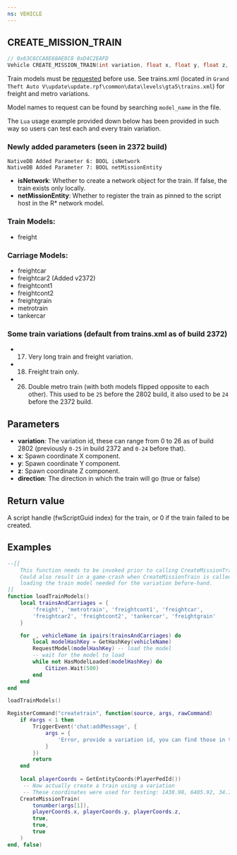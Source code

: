 ```yaml
---
ns: VEHICLE
---
```

## CREATE_MISSION_TRAIN

```c
// 0x63C6CCA8E68AE8C8 0xD4C2EAFD
Vehicle CREATE_MISSION_TRAIN(int variation, float x, float y, float z, BOOL direction);
```

Train models must be [requested](#_0x963D27A58DF860AC) before use. See trains.xml (located in `Grand Theft Auto V\update\update.rpf\common\data\levels\gta5\trains.xml`) for freight and metro variations.

Model names to request can be found by searching `model_name` in the file.

The `Lua` usage example provided down below has been provided in such way so users can test each and every train variation.

### Newly added parameters (seen in 2372 build)

```
NativeDB Added Parameter 6: BOOL isNetwork
NativeDB Added Parameter 7: BOOL netMissionEntity
```

* **isNetwork**: Whether to create a network object for the train. If false, the train exists only locally.
* **netMissionEntity**: Whether to register the train as pinned to the script host in the R* network model.

### Train Models:
* freight

### Carriage Models:
* freightcar
* freightcar2 (Added v2372)
* freightcont1
* freightcont2
* freightgrain
* metrotrain
* tankercar

### Some train variations (default from trains.xml as of build 2372)
* 17. Very long train and freight variation.
* 18. Freight train only.
* 26. Double metro train (with both models flipped opposite to each other). This used to be `25` before the 2802 build, it also used to be `24` before the 2372 build.

## Parameters
* **variation**: The variation id, these can range from 0 to 26 as of build 2802 (previously `0-25` in build 2372 and `0-24` before that).
* **x**: Spawn coordinate X component.
* **y**: Spawn coordinate Y component.
* **z**: Spawn coordinate Z component.
* **direction**: The direction in which the train will go (true or false)

## Return value
A script handle (fwScriptGuid index) for the train, or 0 if the train failed to be created.

## Examples
```lua
--[[ 
    This function needs to be invoked prior to calling CreateMissionTrain  or the trains (as well as its carriages) won't spawn.
    Could also result in a game-crash when CreateMissionTrain is called without
    loading the train model needed for the variation before-hand.
]]
function loadTrainModels()
    local trainsAndCarriages = {
        'freight', 'metrotrain', 'freightcont1', 'freightcar', 
        'freightcar2', 'freightcont2', 'tankercar', 'freightgrain'
    }

    for _, vehicleName in ipairs(trainsAndCarriages) do
        local modelHashKey = GetHashKey(vehicleName)
        RequestModel(modelHashKey) -- load the model
        -- wait for the model to load
        while not HasModelLoaded(modelHashKey) do
            Citizen.Wait(500)
        end
    end
end

loadTrainModels()

RegisterCommand("createtrain", function(source, args, rawCommand)
    if #args < 1 then
        TriggerEvent('chat:addMessage', {
            args = { 
                'Error, provide a variation id, you can find those in trains.xml. Variations range from 0 to 26.'
            }
        })
        return
    end
    
    local playerCoords = GetEntityCoords(PlayerPedId())
     -- Now actually create a train using a variation
     -- These coordinates were used for testing: 1438.98, 6405.92, 34.19
    CreateMissionTrain(
        tonumber(args[1]),
        playerCoords.x, playerCoords.y, playerCoords.z,
        true,
        true,
        true
    )
end, false)
```
